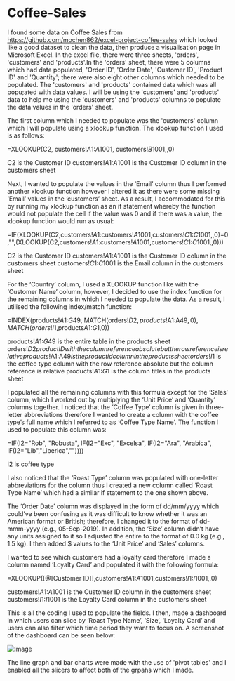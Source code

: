 # Coffee-Sales

I found some data on Coffee Sales from https://github.com/mochen862/excel-project-coffee-sales which looked like a good dataset to clean the data, then produce a visualisation page in Microsoft Excel. In the excel file, there were three sheets, 'orders', 'customers' and 'products'.In the 
'orders' sheet, there were 5 columns which had data populated, 'Order ID', 'Order Date', 'Customer ID', 'Product ID' and 'Quantity'; there were also eight other columns which needed to be populated. The 'customers' and 'products' contained data which was all popu;ated with data values. I will
be using the 'customers' and 'products' data to help me using the 'customers' and 'products' columns to populate the data values in the 'orders' sheet. 

The first column which I needed to populate was the 'customers' column which I will populate using a xlookup function. The xlookup function I used is as follows:

=XLOOKUP(C2, customers!$A$1:$A$1001, customers!$B$1001,,0) 

C2 is the Customer ID
customers!$A$1:$A$1001 is the Customer ID column in the customers sheet

Next, I wanted to populate the values in the ‘Email’ column thus I performed another xlookup function however I altered it as there were some missing ‘Email’ values in the ‘customers’ sheet. As a result, I accommodated for this by running my xlookup function as an if statement whereby the
function would not populate the cell if the value was 0 and if there was a value, the xlookup function would run as usual:

=IF(XLOOKUP(C2,customers!$A$1:customers!$A$1001,customers!$C$1:$C$1001,,0)=0,"",(XLOOKUP(C2,customers!$A$1:customers!$A$1001,customers!$C$1:$C$1001,,0)))

C2 is the Customer ID
customers!$A$1:$A$1001 is the Customer ID column in the customers sheet
customers!$C$1:$C$1001 is the Email column in the customers sheet

For the ‘Country’ column, I used a XLOOKUP function like with the ‘Customer Name’ column, however, I decided to use the index function for the remaining columns in which I needed to populate the data. As a result, I utilised the following index/match function:

=INDEX(products!$A$1:$G$49, MATCH(orders!$D2,products!$A$1:$A$49,0), MATCH(orders!I$1,products$A$1:$G$1,0))

products!$A$1:$G$49 is the entire table in the products sheet
orders!$D2 product ID with the column reference absolute but the row reference is relative
products!$A$1:$A$49 is the product id column in the products sheet
orders!I$1 is the coffee type column with the row reference absolute but the column reference is relative
products!$A$1:$G$1 is the column titles in the products sheet

I populated all the remaining columns with this formula except for the ‘Sales’ column, which I worked out by multiplying the ‘Unit Price’ and ‘Quantity’ columns together.
I noticed that the ‘Coffee Type’ column is given in three-letter abbreviations therefore I wanted to create a column with the coffee type’s full name which I referred to as ‘Coffee Type Name’. The function I used to populate this column was:

=IF(I2="Rob", "Robusta", IF(I2="Exc", "Excelsa", IF(I2="Ara", "Arabica", IF(I2="Lib","Liberica",""))))

I2 is coffee type

I also noticed that the ‘Roast Type’ column was populated with one-letter abbreviations for the column thus I created a new column called ‘Roast Type Name’ which had a similar if statement to the one shown above.

The ‘Order Date’ column was displayed in the form of dd/mm/yyyy which could’ve been confusing as it was difficult to know whether it was an American format or British; therefore, I changed it to the format of dd-mmm-yyyy (e.g., 05-Sep-2019). In addition, the ‘Size’ column didn’t have 
any units assigned to it so I adjusted the entire to the format of  0.0 kg (e.g., 1.5 kg). I then added $ values to the ‘Unit Price’ and ‘Sales’ columns. 

I wanted to see which customers had a loyalty card therefore I made a column named ‘Loyalty Card’ and populated it with the following formula:

=XLOOKUP([@[Customer ID]],customers!$A$1:$A$1001,customers!$I$1:$I$1001,,0)

customers!$A$1:$A$1001 is the Customer ID column in the customers sheet
customers!$I$1:$I$1001 is the Loyalty Card column in the customers sheet


This is all the coding I used to populate the fields. I then, made a dashboard in which users can slice by ‘Roast Type Name’, ‘Size’, ‘Loyalty Card’ and users can also filter which time period they want to focus on. A screenshot of the dashboard can be seen below:

![image](https://github.com/AdamH489/Coffee-Sales/assets/122322345/4a870bf8-259f-48a8-bc50-4ef160475fb1)

The line graph and bar charts were made with the use of 'pivot tables' and I enabled all the slicers to affect both of the grpahs which I made. 

